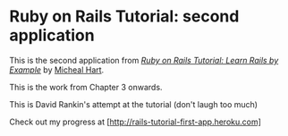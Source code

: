 # Ruby on Rails Tutorial: second application

This is the second application from
[*Ruby on Rails Tutorial: Learn Rails by Example*](http://railstutorial.org/) by [Micheal Hart](http://michaelhart.com/).

This is the work from Chapter 3 onwards.

This is David Rankin's attempt at the tutorial (don't laugh too much)

Check out my progress at [http://rails-tutorial-first-app.heroku.com]

